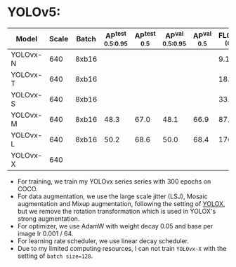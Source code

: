 # YOLOv5:

| Model    | Scale | Batch | AP<sup>test<br>0.5:0.95 | AP<sup>test<br>0.5 | AP<sup>val<br>0.5:0.95 | AP<sup>val<br>0.5 | FLOPs<br><sup>(G) | Params<br><sup>(M) | Weight |
|----------|-------|-------|-------------------------|--------------------|------------------------|-------------------|-------------------|--------------------|--------|
| YOLOvx-N |  640  | 8xb16 |                         |                    |                        |                   |      9.1          |        2.4         |  |
| YOLOvx-T |  640  | 8xb16 |                         |                    |                        |                   |      18.9         |        5.1         |  |
| YOLOvx-S |  640  | 8xb16 |                         |                    |                        |                   |      33.6         |        9.0         |  |
| YOLOvx-M |  640  | 8xb16 |         48.3            |        67.0        |          48.1          |        66.9       |      87.4         |        23.6        | [ckpt](https://github.com/yjh0410/PyTorch_YOLO_Tutorial/releases/download/yolo_tutorial_ckpt/yolovx_m_coco.pth) |
| YOLOvx-L |  640  | 8xb16 |         50.2            |        68.6        |          50.0          |        68.4       |      176.6        |        47.6        | [ckpt](https://github.com/yjh0410/PyTorch_YOLO_Tutorial/releases/download/yolo_tutorial_ckpt/yolovx_l_coco.pth) |
| YOLOvx-X |  640  |       |                         |                    |                        |                   |                   |                    |  |

- For training, we train my YOLOvx series series with 300 epochs on COCO.
- For data augmentation, we use the large scale jitter (LSJ), Mosaic augmentation and Mixup augmentation, following the setting of [YOLOX](https://github.com/ultralytics/yolov5), but we remove the rotation transformation which is used in YOLOX's strong augmentation.
- For optimizer, we use AdamW with weight decay 0.05 and base per image lr 0.001 / 64.
- For learning rate scheduler, we use linear decay scheduler.
- Due to my limited computing resources, I can not train `YOLOvx-X` with the setting of `batch size=128`.
